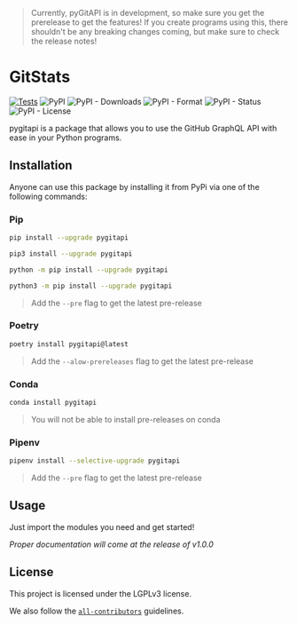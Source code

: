 > Currently, pyGitAPI is in development, so make sure you get the prerelease to get the features! If you create programs using this, there shouldn't be any breaking changes coming, but make sure to check the release notes! 

# GitStats

[![Tests](https://github.com/DillonB07/GitAPI/actions/workflows/pytest.yml/badge.svg)](https://github.com/DillonB07/GitAPI/actions/workflows/pytest.yml)
![PyPI](https://img.shields.io/pypi/v/pygitapi?color=blue&label=PyPi&logo=pypi&logoColor=yellow)
![PyPI - Downloads](https://img.shields.io/pypi/dm/pygitapi?color=blue&label=Downloads&logo=pypi&logoColor=yellow)
![PyPI - Format](https://img.shields.io/pypi/format/pygitapi?color=blue&&label=Format&logo=pypi&logoColor=yellow)
![PyPI - Status](https://img.shields.io/pypi/status/pygitapi?color=blue&label=Status&logo=pypi&logoColor=yellow)
![PyPI - License](https://img.shields.io/pypi/l/pygitapi?color=blue&label=License&logo=pypi&logoColor=yellow)

pygitapi is a package that allows you to use the GitHub GraphQL API with ease in your Python programs.

## Installation

Anyone can use this package by installing it from PyPi via one of the following commands:

### Pip

```zsh
pip install --upgrade pygitapi
```

```zsh
pip3 install --upgrade pygitapi
```

```zsh
python -m pip install --upgrade pygitapi
```

```zsh
python3 -m pip install --upgrade pygitapi
```

> Add the `--pre` flag to get the latest pre-release

### Poetry

```zsh
poetry install pygitapi@latest
```

> Add the `--alow-prereleases` flag to get the latest pre-release

### Conda

```zsh
conda install pygitapi
```

> You will not be able to install pre-releases on conda

### Pipenv

```zsh
pipenv install --selective-upgrade pygitapi
```
> Add the `--pre` flag to get the latest pre-release

## Usage

Just import the modules you need and get started!

*Proper documentation will come at the release of v1.0.0*

## License

This project is licensed under the LGPLv3 license.

We also follow the [`all-contributors`](https://allcontributors.org/) guidelines.
